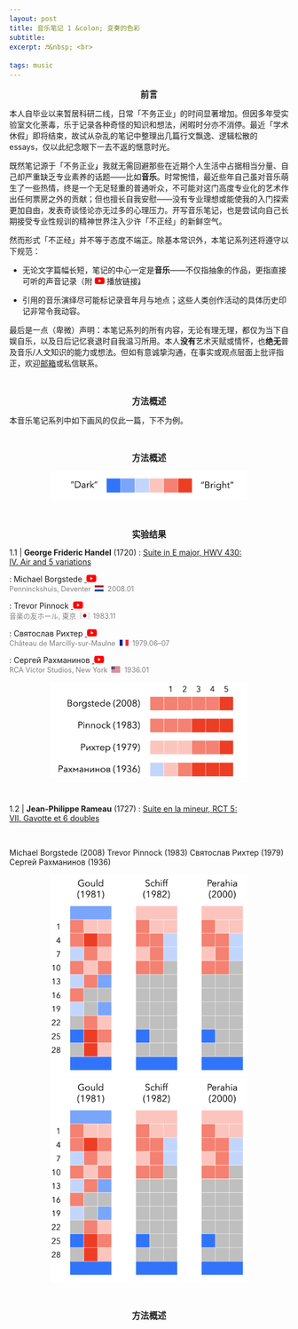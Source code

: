 ```yaml
---
layout: post
title: 音乐笔记 1 &colon; 变奏的色彩
subtitle: 
excerpt: ♬&nbsp; <br>

tags: music
---
```


<p style="text-align:center; margin-bottom:0.75em; font-size:1.1em"><b> 前言 </b> </p>

本人自毕业以来暂居科研二线，日常「不务正业」的时间显著增加。但因多年受实验室文化荼毒，乐于记录各种奇怪的知识和想法，闲暇时分亦不消停。最近「学术休假」即将结束，故试从杂乱的笔记中整理出几篇行文飘逸、逻辑松散的 essays，仅以此纪念眼下一去不返的惬意时光。

既然笔记源于「不务正业」<span style="margin-left:-0.5em">，</span>我就无需回避那些在近期个人生活中占据相当分量、自己却严重缺乏专业素养的话题——比如**音乐**。时常惋惜，最近些年自己虽对音乐萌生了一些热情，终是一个无足轻重的普通听众，不可能对这门高度专业化的艺术作出任何票房之外的贡献；但也擅长自我安慰——没有专业理想或能使我的入门探索更加自由，发表奇谈怪论亦无过多的心理压力。开写音乐笔记，也是尝试向自己长期接受专业性规训的精神世界注入少许「不正经」的新鲜空气。

然而形式「不正经」并不等于态度不端正。除基本常识外，本笔记系列还将遵守以下规范：

- 无论文字篇幅长短，笔记的中心一定是**音乐**——不仅指抽象的作品，更指直接可听的声音记录（附 <img src="/assets/img/music-notes/variation-color/youtube.png" width="18"> 播放链接）<span style="margin-left:-0.5em">。</span>
	<p> </p>
- 引用的音乐演绎尽可能标记录音年月与地点；这些人类创作活动的具体历史印记非常令我动容。

最后是一点（卑微）声明：本笔记系列的所有内容，无论有理无理，都仅为当下自娱自乐，以及日后记忆衰退时自我温习所用。本人**没有**艺术天赋或情怀，也**绝无**普及音乐/人文知识的能力或想法。但如有意诚挚沟通，在事实或观点层面上批评指正，欢迎[邮箱](/about)或私信联系。

<br>



<p style="text-align:center; margin-bottom:0.75em; font-size:1.1em"><b> 方法概述 </b> </p>


本音乐笔记系列中如下画风的仅此一篇，下不为例。

<br>


<p style="text-align:center; margin-bottom:0.75em; font-size:1.1em"><b> 方法概述 </b> </p>

<p style="text-align:center">
<img src="/assets/img/music-notes/variation-color/color-bar.png" width="355"></p>

<br>



<p style="text-align:center; margin-bottom:0.75em; font-size:1.1em"><b> 实验结果 </b> </p>



<span style="font-weight: normal; margin-bottom:0.75em"> 1.1 | **George Frideric Handel** (1720) </span>
: [Suite in E major, <nobr>HWV 430</nobr>: <nobr>IV. Air and 5 variations</nobr>](https://www.youtube.com/watch?v=MW6uDsNucr8&list=OLAK5uy_kfN5j1n8Fkq5-HbAplEl_a668xM8PMdUE&index=23) <br>

: Michael Borgstede [&nbsp;<img src="/assets/img/music-notes/variation-color/youtube.png" width="18">](https://www.youtube.com/watch?v=MW6uDsNucr8&list=OLAK5uy_kfN5j1n8Fkq5-HbAplEl_a668xM8PMdUE&index=23) <br> 
<span style="font-size:0.9em; color:grey">
	Penninckshuis, Deventer &nbsp;<img src="/assets/img/flags/nl.png" height="10.5" width="16"/>&nbsp; 2008.01 </span> <br>

: Trevor Pinnock [&nbsp;<img src="/assets/img/music-notes/variation-color/youtube.png" width="18">](https://www.youtube.com/watch?v=wqVKwJEDZmo&list=OLAK5uy_nKWA1aA9VFyaa-LmWnvghYW34bOas9T7w&index=1)<br> 
<span style="font-size:0.9em; color:grey">
	音楽の友ホール, 東京 &nbsp;<img src="/assets/img/flags/jp.png" height="11" width="16"/>&nbsp; 1983.11 </span> <br>

: Святослав Рихтер [&nbsp;<img src="/assets/img/music-notes/variation-color/youtube.png" width="18">](https://www.youtube.com/watch?v=h1IxYlNGbeo&list=OLAK5uy_l91ofhw4VPQdFet0nKqGNo_UxuWvSGalk&index=23)<br> 
<span style="font-size:0.9em; color:grey">
	Château de Marcilly-sur-Maulne &nbsp;<img src="/assets/img/flags/fr.png" height="10.5" width="16"/>&nbsp; 1979.06–07 </span> <br>

: Сергей Рахманинов [&nbsp;<img src="/assets/img/music-notes/variation-color/youtube.png" width="18">](https://www.youtube.com/watch?v=3EAb6i2gK28&list=OLAK5uy_k645MB9e-r1bmUaHMBXd6mjKFc_GZ42Qc&index=8)<br> 
<span style="font-size:0.9em; color:grey">
	RCA Victor Studios, New York &nbsp;<img src="/assets/img/flags/us.png" height="10.5" width="16"/>&nbsp; 1936.01 </span> <br>



<p style="text-align:center">
<img src="/assets/img/music-notes/variation-color/color-handel.png" width="355"></p>



<br>

<span style="font-weight: normal"> 1.2 | **Jean-Philippe Rameau** (1727) </span>
: [Suite en la mineur, <nobr>RCT 5</nobr>: <nobr>VII. Gavotte et 6 doubles </nobr>](https://imslp.org/wiki/Suite_in_A_minor,_RCT_5_(Rameau,_Jean-Philippe))

<br>



Michael Borgstede (2008) Trevor Pinnock (1983) Святослав Рихтер (1979) Сергей Рахманинов (1936)

<p style="text-align:center">
<img src="/assets/img/music-notes/variation-color/color-goldberg.png" width="355"> </p>

<p style="margin-bottom:-1.0em"> </p>

<p style="text-align:center">
<img src="/assets/img/music-notes/variation-color/color-goldberg.png" width="355"> </p>

<br>


<p style="text-align:center; margin-bottom:0.75em; font-size:1.1em"><b> 方法概述 </b> </p>
<br>






